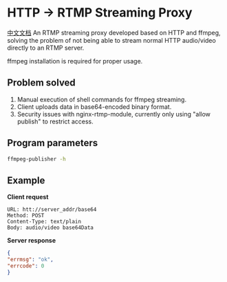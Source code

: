 # HTTP -> RTMP Streaming Proxy
[中文文档](README-CN.md)
An RTMP streaming proxy developed based on HTTP and ffmpeg, solving the problem of not being able to stream normal HTTP audio/video directly to an RTMP server.

ffmpeg installation is required for proper usage.

## Problem solved

1. Manual execution of shell commands for ffmpeg streaming.
2. Client uploads data in base64-encoded binary format.
3. Security issues with nginx-rtmp-module, currently only using "allow publish" to restrict access.
## Program parameters
```bash
ffmpeg-publisher -h
```
## Example

**Client request**
```
URL: htt://server_addr/base64
Method: POST
Content-Type: text/plain
Body: audio/video base64Data
```

**Server response**
```json
{
"errmsg": "ok",
"errcode": 0
}
```

